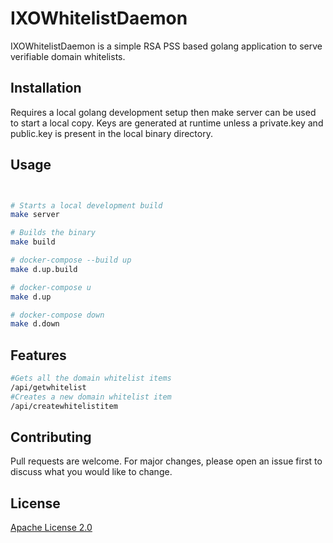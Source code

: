 # IXOWhitelistDaemon

IXOWhitelistDaemon is a simple RSA PSS based golang application to serve  verifiable domain whitelists.

## Installation

Requires a local golang development setup then make server can be used to start a local copy.
Keys are generated at runtime unless a private.key and public.key is present in the local binary directory.



## Usage

```bash


# Starts a local development build
make server

# Builds the binary
make build

# docker-compose --build up
make d.up.build

# docker-compose u
make d.up

# docker-compose down
make d.down

```

## Features

```bash
#Gets all the domain whitelist items
/api/getwhitelist
#Creates a new domain whitelist item
/api/createwhitelistitem
```

## Contributing
Pull requests are welcome. For major changes, please open an issue first to discuss what you would like to change.

## License
[Apache License 2.0](https://choosealicense.com/licenses/apache-2.0/)